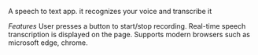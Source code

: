 A speech to text app. it recognizes your voice and transcribe it

*Features*
User presses a button to start/stop recording.
Real-time speech transcription is displayed on the page.
Supports modern browsers such as microsoft edge, chrome.


